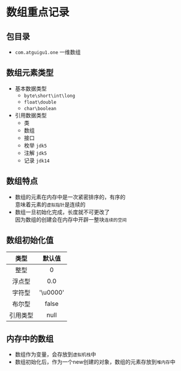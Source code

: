 # 数组重点记录

## 包目录

* `com.atguigu1.one` 一维数组

## 数组元素类型

* 基本数据类型
    * `byte\short\int\long`
    * `float\double`
    * `char\boolean`
* 引用数据类型
    * 类
    * 数组
    * 接口
    * 枚举 `jdk5`
    * 注解 `jdk5`
    * 记录 `jdk14`

## 数组特点

* 数组的元素在内存中是一次紧密排序的，有序的  
  意味着元素的`虚拟指针`是连续的
* 数组一旦初始化完成，长度就不可更改了  
  因为数组的创建会在内存中开辟一整块`连续的空间`

## 数组初始化值

|  类型  |   默认值    | 
|:----:|:--------:|
|  整型  |    0     |   
| 浮点型  |   0.0    |   
| 字符型  | '\u0000' |   
| 布尔型  |  false   |   
| 引用类型 |   null   |

## 内存中的数组

* 数组作为变量，会存放到`虚拟机栈`中
* 数组初始化后，作为一个new创建的对象，数组的元素存放到`堆内存`中